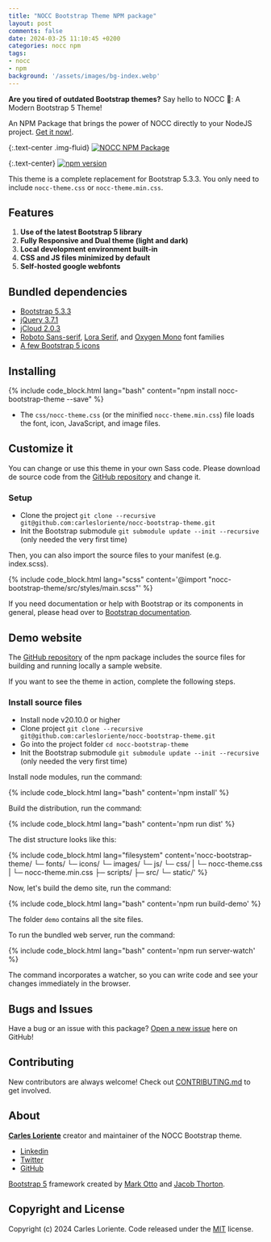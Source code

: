 ```yaml
---
title: "NOCC Bootstrap Theme NPM package"
layout: post
comments: false
date: 2024-03-25 11:10:45 +0200
categories: nocc npm
tags:
- nocc
- npm
background: '/assets/images/bg-index.webp'
---
```


**Are you tired of outdated Bootstrap themes?** Say hello to NOCC 🎉: A Modern Bootstrap 5 Theme!

An NPM Package that brings the power of NOCC directly to your NodeJS project. [Get it now!](https://www.npmjs.com/package/nocc-bootstrap-theme).

{:.text-center .img-fluid}
[![NOCC NPM Package](/assets/vendor/nocc-bootstrap-theme/images/nocc/nocc-theme-showroom.png)](https://www.npmjs.com/package/nocc-bootstrap-theme)

{:.text-center}
[![npm version](https://badge.fury.io/js/nocc-bootstrap-theme.svg)](https://badge.fury.io/js/nocc-bootstrap-theme)

This theme is a complete replacement for Bootstrap 5.3.3. You only need to include `nocc-theme.css` or `nocc-theme.min.css`.

## Features

1. **Use of the latest Bootstrap 5 library**
2. **Fully Responsive and Dual theme (light and dark)**
3. **Local development environment built-in**
4. **CSS and JS files minimized by default**
5. **Self-hosted google webfonts**

## Bundled dependencies

- [Bootstrap 5.3.3](https://getbootstrap.com)
- [jQuery 3.7.1](https://jquery.com)
- [jCloud 2.0.3](https://github.com/mistic100/jQCloud)
- [Roboto Sans-serif](https://fonts.google.com/specimen/Roboto), [Lora Serif](https://fonts.google.com/specimen/Lora), and [Oxygen Mono](https://fonts.google.com/specimen/Oxygen+Mono) font families
- [A few Bootstrap 5 icons](https://icons.getbootstrap.com)

## Installing

{% include code_block.html lang="bash" content="npm install nocc-bootstrap-theme --save" %}

- The `css/nocc-theme.css` (or the minified `nocc-theme.min.css`) file loads the font, icon, JavaScript, and image files.

## Customize it

You can change or use this theme in your own Sass code. Please download de source code from the [GitHub repository](https://github.com/carlesloriente/nocc-bootstrap-theme) and change it.

### Setup

- Clone the project `git clone --recursive git@github.com:carlesloriente/nocc-bootstrap-theme.git`
- Init the Bootstrap submodule `git submodule update --init --recursive` (only needed the very first time)

Then, you can also import the source files to your manifest (e.g. index.scss).

{% include code_block.html lang="scss" content='@import "nocc-bootstrap-theme/src/styles/main.scss"' %}

If you need documentation or help with Bootstrap or its components in general, please head over to [Bootstrap documentation](https://getbootstrap.com/docs/5.3/getting-started/introduction/).

## Demo website

The [GitHub repository](https://github.com/carlesloriente/nocc-bootstrap-theme) of the npm package includes the source files for building and running locally a sample website.

If you want to see the theme in action, complete the following steps.

### Install source files

- Install node v20.10.0 or higher
- Clone project `git clone --recursive git@github.com:carlesloriente/nocc-bootstrap-theme.git`
- Go into the project folder `cd nocc-bootstrap-theme`
- Init the Bootstrap submodule `git submodule update --init --recursive` (only needed the very first time)

Install node modules, run the command:

{% include code_block.html lang="bash" content='npm install' %}

Build the distribution, run the command:

{% include code_block.html lang="bash" content='npm run dist' %}

The dist structure looks like this:

{% include code_block.html lang="filesystem" content='nocc-bootstrap-theme/
└─ fonts/
└─ icons/
└─ images/
└─ js/
└─ css/
|  └─ nocc-theme.css
|  └─ nocc-theme.min.css
├─ scripts/
├─ src/
└─ static/' %}

Now, let's build the demo site, run the command:

{% include code_block.html lang="bash" content='npm run build-demo' %}

The folder `demo` contains all the site files.

To run the bundled web server, run the command:

{% include code_block.html lang="bash" content='npm run server-watch' %}

The command incorporates a watcher, so you can write code and see your changes immediately in the browser.

## Bugs and Issues

Have a bug or an issue with this package? [Open a new issue](https://github.com/carlesloriente/nocc-bootstrap-theme/issues) here on GitHub!

## Contributing

New contributors are always welcome! Check out [CONTRIBUTING.md](https://github.com/carlesloriente/nocc-bootstrap-theme/blob/master/CONTRIBUTING.md) to get involved.

## About

**[Carles Loriente](https://www.linkedin.com/in/carles-loriente/)** creator and maintainer of the NOCC Bootstrap theme.

- [Linkedin](https://www.linkedin.com/in/carles-loriente)
- [Twitter](https://twitter.com/godarthvader)
- [GitHub](https://github.com/carlesloriente)

[Bootstrap 5](https://getbootstrap.com/) framework created by [Mark Otto](https://twitter.com/mdo) and [Jacob Thorton](https://twitter.com/fat).

## Copyright and License

Copyright (c) 2024 Carles Loriente. Code released under the [MIT](https://github.com/carlesloriente/nocc-bootstrap-theme/blob/master/LICENSE) license.
